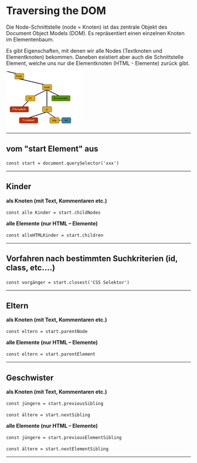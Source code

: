 # Traversing the DOM


Die Node-Schnittstelle (node = Knoten) ist das zentrale Objekt des Document Object Models (DOM). Es repräsentiert einen einzelnen Knoten im Elementenbaum. 

Es gibt Eigenschaften, mit denen wir alle Nodes (Textknoten und Elementknoten) bekommen. Daneben existiert aber auch die Schnittstelle Element, welche uns nur die Elementknoten (HTML - Elemente) zurück gibt.


<img src="node.png" alt="node-vs-ele" width="40%">


---
## vom "start Element" aus

`const start = document.querySelector('xxx')`

---

## Kinder 

**als Knoten (mit Text, Kommentaren etc.)**

`const alle Kinder = start.childNodes`

**alle Elemente (nur HTML – Elemente)**

`const alleHTMLKinder = start.children`

---

## Vorfahren nach bestimmten Suchkriterien (id, class, etc….) 

`const vorgänger = start.closest('CSS Selektor')`

---

## Eltern

**als Knoten (mit Text, Kommentaren etc.)**

`const eltern = start.parentNode`

**alle Elemente (nur HTML – Elemente)**

`const eltern = start.parentElement`

---

## Geschwister 

**als Knoten (mit Text, Kommentaren etc.)**

`const jüngere = start.previousSibling`

`const ältere = start.nextSibling`

**alle Elemente (nur HTML – Elemente)**

`const jüngere = start.previousElementSibling`

`const ältere = start.nextElementSibling`

---


